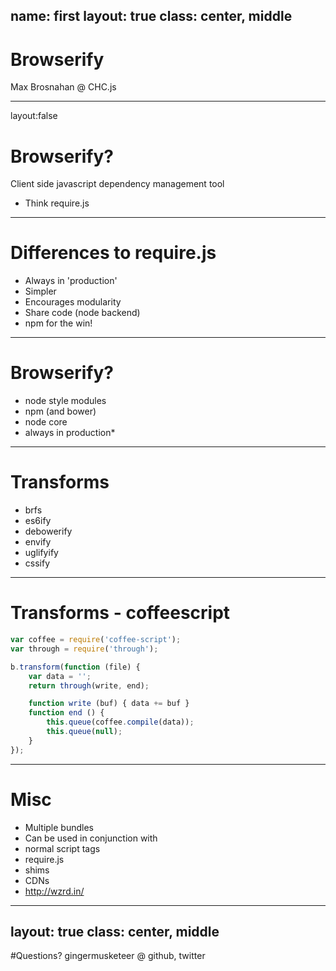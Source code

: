 name: first
layout: true
class: center, middle
---
# Browserify

Max Brosnahan @ CHC.js

---
layout:false

# Browserify?

 Client side javascript dependency management tool

- Think require.js

---
# Differences to require.js
- Always in 'production'
- Simpler
- Encourages modularity
- Share code (node backend)
- npm for the win!

---
# Browserify?

- node style modules
- npm (and bower)
- node core
- always in production*

---
# Transforms

- brfs
- es6ify
- debowerify
- envify
- uglifyify
- cssify

---
# Transforms - coffeescript
```js
var coffee = require('coffee-script');
var through = require('through');

b.transform(function (file) {
    var data = '';
    return through(write, end);

    function write (buf) { data += buf }
    function end () {
        this.queue(coffee.compile(data));
        this.queue(null);
    }
});
```
---
# Misc

- Multiple bundles
- Can be used in conjunction with
 - normal script tags
 - require.js
- shims
- CDNs
 - http://wzrd.in/
---
layout: true
class: center, middle
---
#Questions?
gingermusketeer @ github, twitter
